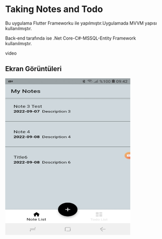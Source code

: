 # Taking Notes and Todo 

Bu uygulama Flutter Frameworku ile yapılmıştır.Uygulamada MVVM yapısı kullanılmıştır.

Back-end tarafında ise .Net Core-C#-MSSQL-Entity Framework kullanılmıştır.

video

## Ekran Görüntüleri

<img src="screenshots/notelist.jpeg"  width="400" height="500">
